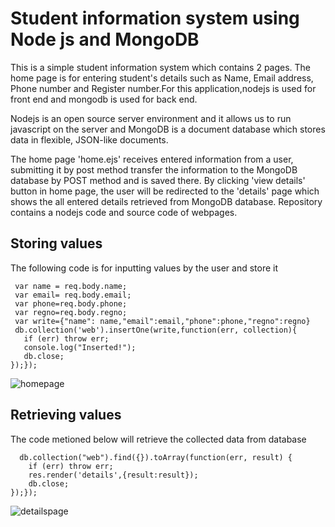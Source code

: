 # Student information system using Node js and MongoDB
This is a simple student information system  which contains 2 pages. The home page is for entering student's details such as Name, Email address, Phone number and Register number.For this application,nodejs is used for front end and mongodb is used for back end. 

Nodejs is an open source server environment and it allows us to run javascript on the server and MongoDB is a document database which stores data in flexible, JSON-like documents.

The home page 'home.ejs' receives entered information from a user, submitting it by post method transfer the information to the MongoDB database by POST method and is saved there. By clicking 'view details' button in home page, the user will be redirected to the 'details' page which shows the all entered details retrieved from MongoDB database. Repository contains a nodejs code and source code of webpages.

## Storing values
The following code is for inputting values by the user and store it 

 ```app.post('/', function(req,res){  
  var name = req.body.name; 
  var email= req.body.email; 
  var phone=req.body.phone; 
  var regno=req.body.regno;  
  var write={"name": name,"email":email,"phone":phone,"regno":regno}
  db.collection('web').insertOne(write,function(err, collection){  
    if (err) throw err;  
    console.log("Inserted!");  
    db.close; 
});});
```
![homepage](https://user-images.githubusercontent.com/53893442/67897320-2a925a00-fb84-11e9-87fb-3618ba8bd9d5.png)

## Retrieving values 
The code metioned below will retrieve the collected data from database 

```app.get('/details', function(req, res) { 
  db.collection("web").find({}).toArray(function(err, result) { 
    if (err) throw err; 
    res.render('details',{result:result}); 
    db.close; 
});}); 
```
![detailspage](https://user-images.githubusercontent.com/53893442/67897579-b5735480-fb84-11e9-9dff-eb5622673a86.png)



